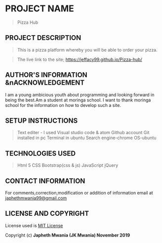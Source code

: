 # PROJECT NAME
>Pizza Hub

## PROJECT DESCRIPTION
>This is a pizza platform whereby you will be able to order your pizza.


>The live link to the site;
https://jeffacy99.github.io/Pizza-hub/


## AUTHOR'S INFORMATION &nACKNOWLEDGEMENT
I am a young ambicious youth about programming and looking forward in being the best.Am a student at moringa school.
I want to thank moringa school for the information on how to develop such a site.


## SETUP INSTRUCTIONS
>Text editer - I used Visual studio code & atom
>Github account
>Git installed in pc
>Terminal in ubuntu
>Search engine-chrome
>OS-ubuntu



## TECHNOLOGIES USED
>Html 5
>CSS
>Bootstrap(css & js)
>JavaScript
>jQuery


## CONTACT INFORMATION
For comments,correction,modification or addition of information email at japhethmwania99@gmail.com

## LICENSE AND COPYRIGHT
License used is <a href="https://choosealicense.com/licenses/mit/">MIT License</a></br>

Copyright (c) **Japheth Mwania (JK Mwania) November 2019**